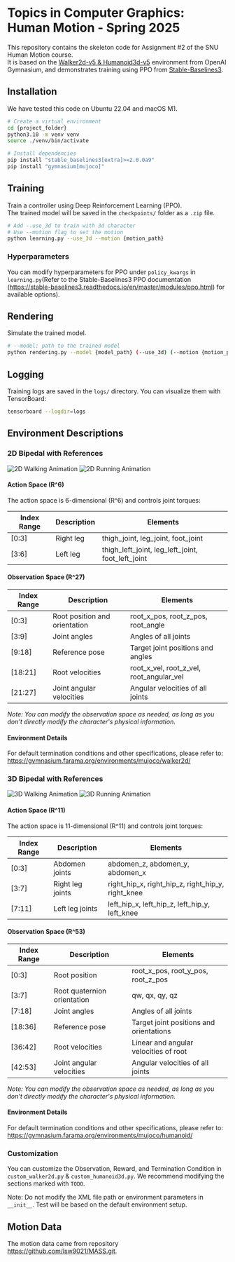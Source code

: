 # Topics in Computer Graphics: Human Motion - Spring 2025

This repository contains the skeleton code for Assignment #2 of the SNU Human Motion course.  
It is based on the [Walker2d-v5 & Humanoid3d-v5](https://github.com/Farama-Foundation/Gymnasium) environment from OpenAI Gymnasium, and demonstrates training using PPO from [Stable-Baselines3](https://stable-baselines3.readthedocs.io/en/master/).

## Installation

We have tested this code on Ubuntu 22.04 and macOS M1.

```bash
# Create a virtual environment
cd {project_folder}
python3.10 -m venv venv
source ./venv/bin/activate

# Install dependencies
pip install "stable_baselines3[extra]>=2.0.0a9"
pip install "gymnasium[mujoco]"
```

## Training

Train a controller using Deep Reinforcement Learning (PPO).  
The trained model will be saved in the `checkpoints/` folder as a `.zip` file.

```bash
# Add --use_3d to train with 3d character
# Use --motion flag to set the motion
python learning.py --use_3d --motion {motion_path}
```

### Hyperparameters

You can modify hyperparameters for PPO  under `policy_kwargs` in `learning.py`(Refer to the Stable-Baselines3 PPO documentation (https://stable-baselines3.readthedocs.io/en/master/modules/ppo.html) for available options).

## Rendering

Simulate the trained model.

```bash
# --model: path to the trained model
python rendering.py --model {model_path} (--use_3d) (--motion {motion_path})
```

## Logging

Training logs are saved in the `logs/` directory. You can visualize them with TensorBoard:

```bash
tensorboard --logdir=logs
```

## Environment Descriptions
 
### 2D Bipedal with References

![2D Walking Animation](./asset/gif/2D_walking.gif)
![2D Running Animation](./asset/gif/2D_Running.gif)

#### Action Space (R^6)

The action space is 6-dimensional (R^6) and controls joint torques:

| Index Range | Description    | Elements                             |
|-------------|----------------|--------------------------------------|
| [0:3]       | Right leg      | thigh_joint, leg_joint, foot_joint   |
| [3:6]       | Left leg       | thigh_left_joint, leg_left_joint, foot_left_joint |

#### Observation Space (R^27)

| Index Range | Description                      | Elements                                 |
|-------------|----------------------------------|------------------------------------------|
| [0:3]       | Root position and orientation    | root_x_pos, root_z_pos, root_angle       |
| [3:9]       | Joint angles                     | Angles of all joints                     |
| [9:18]      | Reference pose                   | Target joint positions and angles        |
| [18:21]     | Root velocities                  | root_x_vel, root_z_vel, root_angular_vel |
| [21:27]     | Joint angular velocities         | Angular velocities of all joints         |

*Note: You can modify the observation space as needed, as long as you don't directly modify the character's physical information.*

#### Environment Details

For default termination conditions and other specifications, please refer to:
https://gymnasium.farama.org/environments/mujoco/walker2d/

### 3D Bipedal with References
![3D Walking Animation](./asset/gif/3D_walking.gif)
![3D Running Animation](./asset/gif/3D_Running.gif)

#### Action Space (R^11)

The action space is 11-dimensional (R^11) and controls joint torques:

| Index Range | Description       | Elements                             |
|-------------|-------------------|--------------------------------------|
| [0:3]       | Abdomen joints    | abdomen_z, abdomen_y, abdomen_x      |
| [3:7]       | Right leg joints  | right_hip_x, right_hip_z, right_hip_y, right_knee |
| [7:11]      | Left leg joints   | left_hip_x, left_hip_z, left_hip_y, left_knee |


#### Observation Space (R^53)

| Index Range | Description                      | Elements                                 |
|-------------|----------------------------------|------------------------------------------|
| [0:3]       | Root position                    | root_x_pos, root_y_pos, root_z_pos       |
| [3:7]       | Root quaternion orientation      | qw, qx, qy, qz                           |
| [7:18]      | Joint angles                     | Angles of all joints                      |
| [18:36]     | Reference pose                   | Target joint positions and orientations   |
| [36:42]     | Root velocities                  | Linear and angular velocities of root     |
| [42:53]     | Joint angular velocities         | Angular velocities of all joints          |

*Note: You can modify the observation space as needed, as long as you don't directly modify the character's physical information.*


#### Environment Details

For default termination conditions and other specifications, please refer to:
https://gymnasium.farama.org/environments/mujoco/humanoid/

### Customization

You can customize the Observation, Reward, and Termination Condition in `custom_walker2d.py` & `custom_humanoid3d.py`.  We recommend modifying the sections marked with `TODO`.

Note: Do not modify the XML file path or environment parameters in `__init__`. Test will be based on the default environment setup.


## Motion Data 

The motion data came from repository https://github.com/lsw9021/MASS.git.
